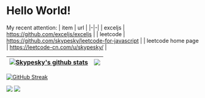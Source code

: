 # Hello World!

My recent attention:
| item | url |
|-|-|
| exceljs | <https://github.com/exceljs/exceljs> |
| leetcode | <https://github.com/skypesky/leetcode-for-javascript> |
| leetcode home page | <https://leetcode-cn.com/u/skypesky/> |

| <a href="https://github.com/skypesky"><img align="center" src="https://github-readme-stats.vercel.app/api?username=skypesky&show_icons=true&include_all_commits=true&theme=buefy&hide_border=true" alt="Skypesky's github stats" /></a> | <a href="https://github.com/skypesky"><img align="center" src="https://github-readme-stats.vercel.app/api/top-langs/?username=skypesky&layout=compact&theme=buefy&hide_border=true" /></a> |
| ------------- | ------------- |



[![GitHub Streak](http://github-readme-streak-stats.herokuapp.com?user=skypesky&theme=github-light&date_format=%5BY.%5Dn.j)](https://git.io/streak-stats)

<!-- paypal && visit times -->

![](https://komarev.com/ghpvc/?username=skypesky) <a href="https://www.paypal.com/paypalme/skypesky" target="_blank"><img src="https://img.shields.io/badge/Donate-PayPal-ff3f59.svg"/></a>


<!--
[![trophy](https://github-profile-trophy.vercel.app/?username=skypesky&theme=flat)](https://github.com/ryo-ma/github-profile-trophy)
-->
